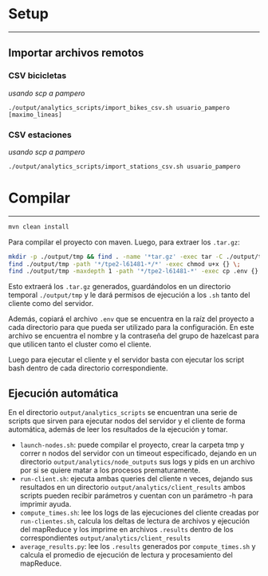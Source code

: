 # Setup
___
## Importar archivos remotos
### CSV bicicletas
_usando scp a pampero_
```shell
./output/analytics_scripts/import_bikes_csv.sh usuario_pampero [maximo_lineas]
```
### CSV estaciones
_usando scp a pampero_
```shell
./output/analytics_scripts/import_stations_csv.sh usuario_pampero
```

# Compilar
___
```sh
mvn clean install
```
Para compilar el proyecto con maven.
Luego, para extraer los `.tar.gz`:

```bash
mkdir -p ./output/tmp && find . -name '*tar.gz' -exec tar -C ./output/tmp -xzf {} \;
find ./output/tmp -path '*/tpe2-l61481-*/*' -exec chmod u+x {} \;
find ./output/tmp -maxdepth 1 -path '*/tpe2-l61481-*' -exec cp .env {} \;
```
Esto extraerá los `.tar.gz` generados, guardándolos en un directorio temporal `./output/tmp` y le dará permisos de ejecución a los `.sh` tanto del cliente como del servidor.

Además, copiará el archivo `.env` que se encuentra en la raíz del proyecto a cada directorio para que pueda ser utilizado para la configuración. En este archivo
se encuentra el nombre y la contraseña del grupo de hazelcast para que utilicen tanto el cluster como el cliente.

Luego para ejecutar el cliente y el servidor basta con ejecutar los script bash dentro de cada directorio correspondiente.

## Ejecución automática

En el directorio `output/analytics_scripts` se encuentran una serie de scripts que sirven para ejecutar nodos del servidor y el cliente de forma automática, además de leer los resultados de la ejecución y tomar.
- `launch-nodes.sh`: puede compilar el proyecto, crear la carpeta tmp y correr n nodos del servidor con un timeout especificado, dejando en un directorio `output/analytics/node_outputs` sus logs y pids en un archivo por si se quiere matar a los procesos prematuramente.
- `run-client.sh`: ejecuta ambas queries del cliente n veces, dejando sus resultados en un directorio `output/analytics/client_results`
ambos scripts pueden recibir parámetros y cuentan con un parámetro -h para imprimir ayuda.
- `compute_times.sh`: lee los logs de las ejecuciones del cliente creadas por `run-clientes.sh`, calcula los deltas de lectura de archivos y ejecución del mapReduce y los imprime en archivos `.results` dentro de los correspondientes `output/analytics/client_results`
- `average_results.py`: lee los `.results` generados por `compute_times.sh` y calcula el promedio de ejecución de lectura y procesamiento del mapReduce.